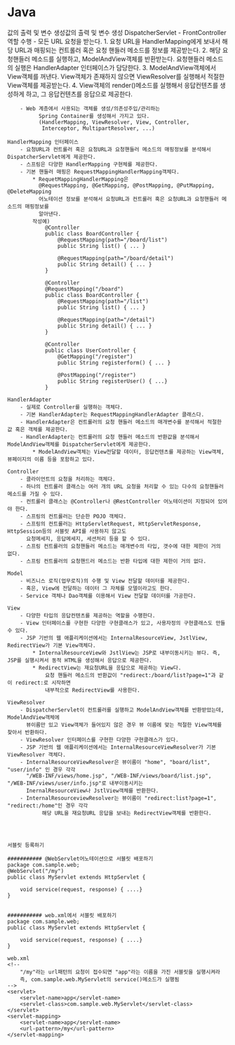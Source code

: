 # Java
값의 출력 및 변수 생성값의 출력 및 변수 생성
	DispatcherServlet
		- FrontController 역할 수행
		- 모든 URL 요청을 받는다.
			1. 요청 URL을 HandlerMapping에게 보내서 해당 URL과 매핑되는 컨트롤러 혹은 요청 핸들러 메소드를 정보를 제공받는다.
			2. 해당 요청핸들러 메소드를 실행하고, ModelAndView객체를 반환받는다.
				요청핸들러 메소드의 실행은 HandlerAdapter 인터페이스가 담당한다.
			3. ModelAndView객체에서 View객체를 꺼낸다.
				View객체가 존재하지 않으면 ViewResolver를 실행해서 적절한 View객체를 제공받는다.
			4. View객체의 render()메소드를 실행해서 응답컨텐츠를 생성하게 하고, 그 응답컨텐츠를 응답으로 제공한다.
				
		
		- Web 계층에서 사용되는 객체를 생성/의존성주입/관리하는 
	          Spring Container를 생성해서 가지고 있다.
	          (HandlerMapping, ViewResolver, View, Controller,
	           Interceptor, MultipartResolver, ...)
	
	HandlerMapping 인터페이스
		- 요청URL과 컨트롤러 혹은 요청URL과 요청핸들러 메소드의 매핑정보를 분석해서 DispatcherServlet에게 제공한다.
		- 스프링은 다양한 HandlerMapping 구현체를 제공한다.
		- 기본 핸들러 매핑은 RequestMappingHandlerMapping객체다.
			* RequetMappingHandlerMapping은 
			  @RequestMapping, @GetMapping, @PostMapping, @PutMapping, @DeleteMapping 
			  어노테이션 정보를 분석해서 요청URL과 컨트롤러 혹은 요청URL과 요청핸들러 메소드의 매핑정보를
			  알아낸다.
			작성예)
				@Controller
				public class BoardController {
					@RequestMapping(path="/board/list") 
					public String list() { ... }
	
					@RequestMapping(path="/board/detail")
					public String detail() { ... }
				}
	
				@Controller
				@RequestMapping("/board")
				public class BoardController {
					@RequestMapping(path="/list") 
					public String list() { ... }
	
					@RequestMapping(path="/detail")
					public String detail() { ... }
				}
	
				@Controller
				public class UserController {
					@GetMapping("/register")
					public String registerform() { ... }
	
					@PostMapping("/register") 
					public String registerUser() { ...}
				}
	
	HandlerAdapter
		- 실제로 Controller를 실행하는 객체다.
		- 기본 HandlerAdapter는 RequestMappingHandlerAdapter 클래스다.
		- HandlerAdapter은 컨트롤러의 요청 핸들러 메소드의 매개변수를 분석해서 적절한 값 혹은 객체를 제공한다.
		- HandlerAdapter는 컨트롤러의 요청 핸들러 메소드의 반환값을 분석해서 ModelAndView객체를 DispatcherServlet에게 제공한다.
			* ModelAndView객체는 View전달할 데이터, 응답컨텐츠를 제공하는 View객체, 뷰페이지의 이름 등을 포함하고 있다.
			
	Controller
		- 클라이언트의 요청을 처리하는 객체다.
		- 하나의 컨트롤러 클래스는 여러 개의 URL 요청을 처리할 수 있는 다수의 요청핸들러 메소드를 가질 수 있다.
		- 컨트롤러 클래스는 @Controller나 @RestController 어노테이션이 지정되어 있어야 한다.
		- 스프링의 컨트롤러는 단순한 POJO 객체다.
		- 스프링의 컨트롤러는 HttpServletRequest, HttpServletResponse, HttpSession등의 서블릿 API를 사용하지 않고도
		  요청메세지, 응답메세지, 세션처리 등을 할 수 있다.
		- 스프링 컨트롤러의 요청핸들러 메소드는 매개변수의 타입, 갯수에 대한 제한이 거의 없다.
		- 스프링 컨트롤러의 요청핸드러 메소드는 반환 타입에 대한 제한이 거의 없다.
	
	Model
		- 비즈니스 로직(업무로직)의 수행 및 View 전달할 데이터를 제공한다.
		- 혹은, View에 전달하는 데이터 그 자체를 모델이라고도 한다.
		- Service 객체나 Dao객체를 이용해서 View 전달할 데이터를 가공한다.
	
	View
		- 다양한 타입의 응답컨텐츠를 제공하는 역할을 수행한다.
		- View 인터페이스를 구현한 다양한 구현클래스가 있고, 사용자정의 구현클래스도 만들 수 있다.
		- JSP 기반의 웹 애플리케이션에서는 InternalResourceView, JstlView, RedirectView가 기본 View객체다.
			* InternalResourceView와 JstlView는 JSP로 내부이동시키는 뷰다. 즉, JSP를 실행시켜서 동적 HTML을 생성해서 응답으로 제공한다.
			* RedirectView는 재요청URL을 응답으로 제공하는 View다.
				요청 핸들러 메소드의 반환값이 "redirect:/board/list?page=1"과 같이 redirect:로 시작하면
				내부적으로 RedirectView를 사용한다.
	
	ViewResolver
		- DispatcherServlet이 컨트롤러를 실행하고 ModelAndView객체를 반환받았는데, ModelAndView객체에 
		  뷰이름만 있고 View객체가 들어있지 않은 경우 뷰 이름에 맞는 적절한 View객체를 찾아서 반환하다.
		- ViewResolver 인터페이스를 구현한 다양한 구현클래스가 있다.
		- JSP 기반의 웹 애플리케이션에서는 InternalResourceViewResolver가 기본 ViewResolver 객체다.
		- InternalResourceViewResolver은 뷰이름이 "home", "board/list", "user/info" 인 경우 각각
		  "/WEB-INF/views/home.jsp", "/WEB-INF/views/board/list.jsp", "/WEB-INF/views/user/info.jsp"로 내부이동시키는
		  InernalResourceView나 JstlView객체를 반환한다.
		- InternalResourceviewResolver는 뷰이름이 "redirect:list?page=1", "redirect:/home"인 경우 각각
	           해당 URL을 재요청URL 응답을 보내는 RedirectView객체를 반환한다.
	
	
	
	
	서블릿 등록하기
	
	########### @WebServlet어노테이션으로 서블릿 배포하기
	package com.sample.web;
	@WebServlet("/my")
	public class MyServlet extends HttpServlet {
	
		void service(request, response) { ....}
	}
	
	
	########### web.xml에서 서블릿 배포하기
	package com.sample.web;
	public class MyServlet extends HttpServlet {
	
		void service(request, response) { ....}
	}
	
	web.xml
	<!-- 
		"/my"라는 url패턴의 요청이 접수되면 "app"라는 이름을 가진 서블릿을 실행시켜라
		즉, com.sample.web.MyServlet의 service()메소드가 실행됨
	-->
	<servlet>
		<servlet-name>app</servlet-name>
		<servlet-class>com.sample.web.MyServlet</servlet-class>
	</servlet>
	<servlet-mapping>
		<servlet-name>app</servlet-name>
		<url-pattern>/my</url-pattern>
	</servlet-mapping>

